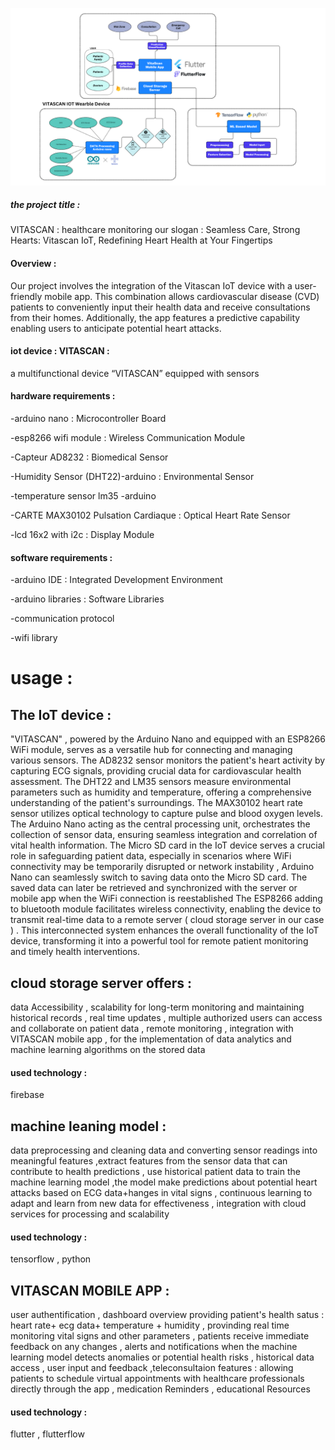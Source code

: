 
![Logo](diagrame.png)

##### the project title :

VITASCAN : healthcare monitoring 
our slogan :
Seamless Care, Strong Hearts: Vitascan IoT, Redefining Heart Health at Your Fingertips

#### Overview :

Our project involves the integration of the Vitascan IoT device with a user-friendly mobile app. This combination allows cardiovascular disease (CVD) patients to conveniently input their health data and receive consultations from their homes. Additionally, the app features a predictive capability enabling users to anticipate potential heart attacks.

#### iot device : VITASCAN :

a multifunctional device “VITASCAN” equipped with sensors 

#### hardware requirements : 

-arduino nano : Microcontroller Board

-esp8266 wifi module :  Wireless Communication Module

-Capteur AD8232 :  Biomedical Sensor

-Humidity Sensor (DHT22)-arduino : Environmental Sensor

-temperature sensor lm35 -arduino 

-CARTE MAX30102 Pulsation Cardiaque : Optical Heart Rate Sensor

-lcd 16x2 with i2c : Display Module

#### software requirements : 

-arduino IDE :  Integrated Development Environment

-arduino libraries : Software Libraries

-communication protocol 

-wifi library 


# usage :

## The IoT device :

"VITASCAN" , powered by the Arduino Nano and equipped with an ESP8266 WiFi module, serves as a versatile hub for connecting and managing various sensors. The AD8232 sensor monitors the patient's heart activity by capturing ECG signals, providing crucial data for cardiovascular health assessment.
The DHT22 and LM35 sensors measure environmental parameters such as humidity and temperature, offering a comprehensive understanding of the patient's surroundings. The MAX30102 heart rate sensor utilizes optical technology to capture pulse and blood oxygen levels. 
The Arduino Nano acting as the central processing unit, orchestrates the collection of sensor data, ensuring seamless integration and correlation of vital health information. 
The Micro SD card in the IoT device serves a crucial role in safeguarding patient data, especially in scenarios where WiFi connectivity may be temporarily disrupted or network instability , Arduino Nano can seamlessly switch to saving data onto the Micro SD card. The saved data can later be retrieved and synchronized with the server or mobile app when the WiFi connection is reestablished 
The ESP8266 adding to bluetooth module facilitates wireless connectivity, enabling the device to transmit real-time data to a remote server ( cloud storage server in our case ) . 
This interconnected system enhances the overall functionality of the IoT device, transforming it into a powerful tool for remote patient monitoring and timely health interventions.


## cloud storage server offers :

data Accessibility , scalability for long-term monitoring and maintaining historical records , real time updates , multiple authorized users can access and collaborate on patient data , remote monitoring , integration with VITASCAN mobile app , for the implementation of data analytics and machine learning algorithms on the stored data
#### used technology : 
firebase

## machine leaning model :

data preprocessing and cleaning data and converting sensor readings into meaningful features ,extract features from the sensor data that can contribute to health predictions , use historical patient data to train the machine learning model ,the model make predictions about potential heart attacks based on ECG data+hanges in vital signs , continuous learning to adapt and learn from new data for effectiveness , integration with cloud services for processing and scalability 
#### used technology :
tensorflow , python 

## VITASCAN MOBILE APP : 
user authentification , dashboard overview providing patient's health satus : heart rate+ ecg data+ temperature + humidity  , provinding real time monitoring vital signs and other parameters , patients receive immediate feedback on any changes , alerts and notifications when the machine learning model detects anomalies or potential health risks , historical data access , user input and feedback ,teleconsultaion features : allowing patients to schedule virtual appointments with healthcare professionals directly through the app , medication Reminders , educational Resources
#### used technology : 
flutter , flutterflow 



